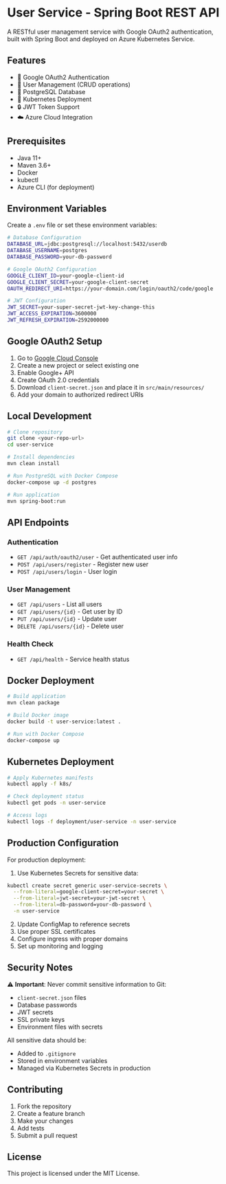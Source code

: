 # User Service - Spring Boot REST API

A RESTful user management service with Google OAuth2 authentication, built with Spring Boot and deployed on Azure Kubernetes Service.

## Features

- 🔐 Google OAuth2 Authentication
- 👤 User Management (CRUD operations)  
- 🐘 PostgreSQL Database
- 🚀 Kubernetes Deployment
- 🔒 JWT Token Support
- ☁️ Azure Cloud Integration

## Prerequisites

- Java 11+
- Maven 3.6+
- Docker
- kubectl
- Azure CLI (for deployment)

## Environment Variables

Create a `.env` file or set these environment variables:

```bash
# Database Configuration
DATABASE_URL=jdbc:postgresql://localhost:5432/userdb
DATABASE_USERNAME=postgres
DATABASE_PASSWORD=your-db-password

# Google OAuth2 Configuration
GOOGLE_CLIENT_ID=your-google-client-id
GOOGLE_CLIENT_SECRET=your-google-client-secret
OAUTH_REDIRECT_URI=https://your-domain.com/login/oauth2/code/google

# JWT Configuration
JWT_SECRET=your-super-secret-jwt-key-change-this
JWT_ACCESS_EXPIRATION=3600000
JWT_REFRESH_EXPIRATION=2592000000
```

## Google OAuth2 Setup

1. Go to [Google Cloud Console](https://console.cloud.google.com/)
2. Create a new project or select existing one
3. Enable Google+ API
4. Create OAuth 2.0 credentials
5. Download `client-secret.json` and place it in `src/main/resources/`
6. Add your domain to authorized redirect URIs

## Local Development

```bash
# Clone repository
git clone <your-repo-url>
cd user-service

# Install dependencies
mvn clean install

# Run PostgreSQL with Docker Compose
docker-compose up -d postgres

# Run application
mvn spring-boot:run
```

## API Endpoints

### Authentication
- `GET /api/auth/oauth2/user` - Get authenticated user info
- `POST /api/users/register` - Register new user
- `POST /api/users/login` - User login

### User Management
- `GET /api/users` - List all users
- `GET /api/users/{id}` - Get user by ID
- `PUT /api/users/{id}` - Update user
- `DELETE /api/users/{id}` - Delete user

### Health Check
- `GET /api/health` - Service health status

## Docker Deployment

```bash
# Build application
mvn clean package

# Build Docker image
docker build -t user-service:latest .

# Run with Docker Compose
docker-compose up
```

## Kubernetes Deployment

```bash
# Apply Kubernetes manifests
kubectl apply -f k8s/

# Check deployment status
kubectl get pods -n user-service

# Access logs
kubectl logs -f deployment/user-service -n user-service
```

## Production Configuration

For production deployment:

1. Use Kubernetes Secrets for sensitive data:
```bash
kubectl create secret generic user-service-secrets \
  --from-literal=google-client-secret=your-secret \
  --from-literal=jwt-secret=your-jwt-secret \
  --from-literal=db-password=your-db-password \
  -n user-service
```

2. Update ConfigMap to reference secrets
3. Use proper SSL certificates
4. Configure ingress with proper domains
5. Set up monitoring and logging

## Security Notes

⚠️ **Important**: Never commit sensitive information to Git:
- `client-secret.json` files
- Database passwords
- JWT secrets
- SSL private keys
- Environment files with secrets

All sensitive data should be:
- Added to `.gitignore`
- Stored in environment variables
- Managed via Kubernetes Secrets in production

## Contributing

1. Fork the repository
2. Create a feature branch
3. Make your changes
4. Add tests
5. Submit a pull request

## License

This project is licensed under the MIT License.